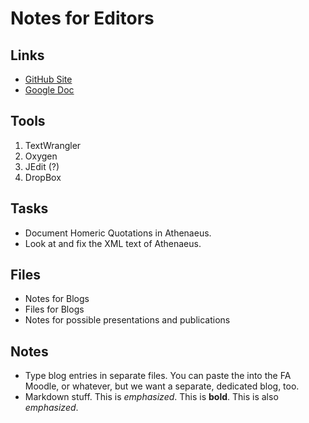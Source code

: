 # Notes for Editors

## Links

- [GitHub Site](https://github.com/OpenGreekAndLatin/DigitalAthenaeus)
- [Google Doc](https://drive.google.com/open?id=0BzbUiC-X1utCNFJ4ckZDejAwMkU&authuser=0)

## Tools

1. TextWrangler
1. Oxygen
1. JEdit (?)
1. DropBox


## Tasks

- Document Homeric Quotations in Athenaeus.
- Look at and fix the XML text of Athenaeus.

## Files

- Notes for Blogs
- Files for Blogs
- Notes for possible presentations and publications 

## Notes

- Type blog entries in separate files. You can paste the into the FA Moodle, or whatever, but we want a separate, dedicated blog, too.
- Markdown stuff. This is *emphasized*. This is **bold**. This is also _emphasized_. 
